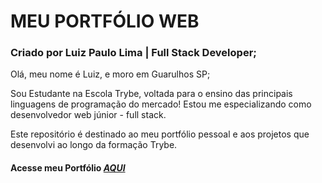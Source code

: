 # MEU PORTFÓLIO WEB
### Criado por Luiz Paulo Lima |  Full Stack Developer;

Olá, meu nome é Luiz, e moro em Guarulhos SP;
 
Sou Estudante na Escola Trybe, voltada para o ensino das principais linguagens de programação do mercado! Estou me especializando como desenvolvedor web júnior - full stack.

Este repositório é destinado ao meu portfólio pessoal e aos projetos que desenvolvi ao longo da formação Trybe.

#### Acesse meu Portfólio _[AQUI](https://limaluizpaulo.github.io)_
